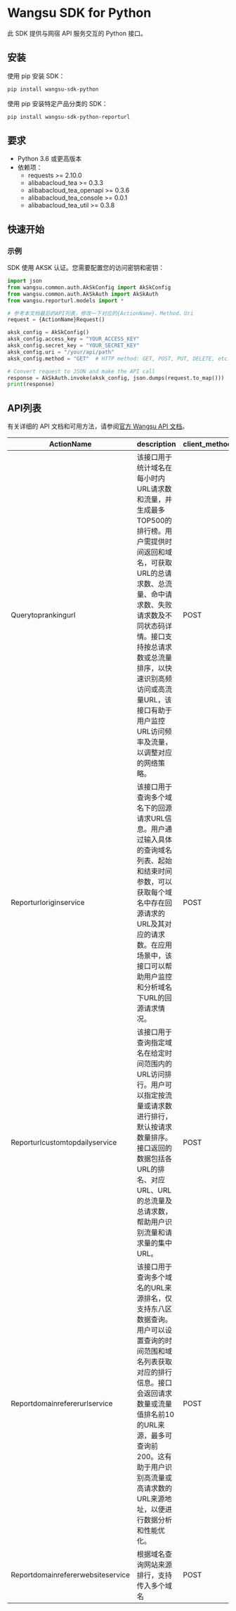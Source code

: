 # Wangsu SDK for Python

此 SDK 提供与网宿 API 服务交互的 Python 接口。

## 安装

使用 pip 安装 SDK：

```bash
pip install wangsu-sdk-python
```
使用 pip 安装特定产品分类的 SDK：

```bash
pip install wangsu-sdk-python-reporturl
```


## 要求

- Python 3.6 或更高版本
- 依赖项：
  - requests >= 2.10.0
  - alibabacloud_tea >= 0.3.3
  - alibabacloud_tea_openapi >= 0.3.6
  - alibabacloud_tea_console >= 0.0.1
  - alibabacloud_tea_util >= 0.3.8

## 快速开始

### 示例

SDK 使用 AKSK 认证。您需要配置您的访问密钥和密钥：

```python
import json
from wangsu.common.auth.AkSkConfig import AkSkConfig
from wangsu.common.auth.AkSkAuth import AkSkAuth
from wangsu.reporturl.models import *

# 参考本文档最后的API列表，修改一下对应的{ActionName}、Method、Uri
request = {ActionName}Request()

aksk_config = AkSkConfig()
aksk_config.access_key = "YOUR_ACCESS_KEY"
aksk_config.secret_key = "YOUR_SECRET_KEY"
aksk_config.uri = "/your/api/path"
aksk_config.method = "GET"  # HTTP method: GET, POST, PUT, DELETE, etc.

# Convert request to JSON and make the API call
response = AkSkAuth.invoke(aksk_config, json.dumps(request.to_map()))
print(response)

```


## API列表
有关详细的 API 文档和可用方法，请参阅[官方 Wangsu API 文档](https://www.wangsu.com/document/api-doc/Overview?productType=all)。

| ActionName | description | client_methods | uri |
| --- | --- | --- | --- |
| Querytoprankingurl | 该接口用于统计域名在每小时内URL请求数和流量，并生成最多TOP500的排行榜。用户需提供时间返回和域名，可获取URL的总请求数、总流量、命中请求数、失败请求数及不同状态码详情。接口支持按总请求数或总流量排序，以快速识别高频访问或高流量URL，该接口有助于用户监控URL访问频率及流量，以调整对应的网络策略。 | POST | /api/report/url/top |
| Reporturloriginservice | 该接口用于查询多个域名下的回源请求URL信息。用户通过输入具体的查询域名列表、起始和结束时间参数，可以获取每个域名中存在回源请求的URL及其对应的请求数。在应用场景中，该接口可以帮助用户监控和分析域名下URL的回源请求情况。 | POST | /api/report/url/origin |
| Reporturlcustomtopdailyservice | 该接口用于查询指定域名在给定时间范围内的URL访问排行。用户可以指定按流量或请求数进行排行，默认按请求数量排序。接口返回的数据包括各URL的排名、对应URL、URL的总流量及总请求数，帮助用户识别流量和请求量的集中URL。 | POST | /api/report/url/custom-top/daily |
| Reportdomainrefererurlservice | 该接口用于查询多个域名的URL来源排名，仅支持东八区数据查询。用户可以设置查询的时间范围和域名列表获取对应的排行信息。接口会返回请求数量或流量值排名前10的URL来源，最多可查询前200。这有助于用户识别高流量或高请求数的URL来源地址，以便进行数据分析和性能优化。<br> | POST | /api/report/domain/referer-url |
| Reportdomainrefererwebsiteservice | 根据域名查询网站来源排行，支持传入多个域名 | POST | /api/report/domain/referer-website |